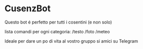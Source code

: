 # CusenzBot

Questo bot é perfetto per tutti i cosentini (e non solo)

lista comandi per ogni categoria:
/testo
/foto
/meteo

Ideale per dare un po di vita al vostro gruppo si amici su Telegram
